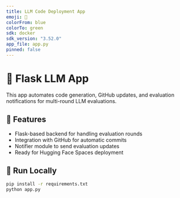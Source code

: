 ```yaml
---
title: LLM Code Deployment App
emoji: 🤖
colorFrom: blue
colorTo: green
sdk: docker
sdk_version: "3.52.0"
app_file: app.py
pinned: false
---
```


# 🧠 Flask LLM App

This app automates code generation, GitHub updates, and evaluation notifications for multi-round LLM evaluations.

## 🚀 Features

- Flask-based backend for handling evaluation rounds
- Integration with GitHub for automatic commits
- Notifier module to send evaluation updates
- Ready for Hugging Face Spaces deployment

## 🐳 Run Locally

```bash
pip install -r requirements.txt
python app.py
